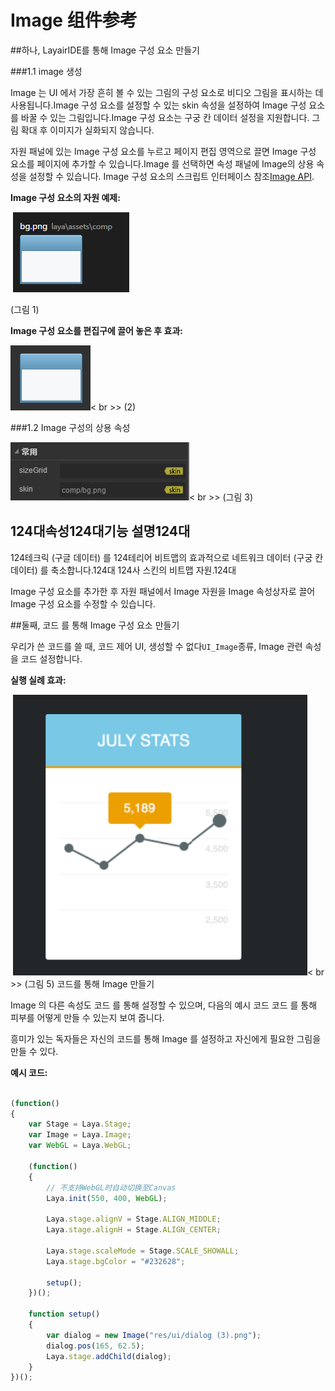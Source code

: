 # Image 组件参考



##하나, LayairIDE를 통해 Image 구성 요소 만들기

###1.1 image 생성

Image 는 UI 에서 가장 흔히 볼 수 있는 그림의 구성 요소로 비디오 그림을 표시하는 데 사용됩니다.Image 구성 요소를 설정할 수 있는 skin 속성을 설정하여 Image 구성 요소를 바꿀 수 있는 그림입니다.Image 구성 요소는 구궁 칸 데이터 설정을 지원합니다. 그림 확대 후 이미지가 실화되지 않습니다.

자원 패널에 있는 Image 구성 요소를 누르고 페이지 편집 영역으로 끌면 Image 구성 요소를 페이지에 추가할 수 있습니다.Image 를 선택하면 속성 패널에 Image의 상용 속성을 설정할 수 있습니다.
Image 구성 요소의 스크립트 인터페이스 참조[Image API](http://layaair.ldc.layabox.com/api/index.html?category=Core&class=laya.ui.Image).

​**Image 구성 요소의 자원 예제:**



​        ![图片0.png](img/1.png)<br/>

(그림 1)

​**Image 구성 요소를 편집구에 끌어 놓은 후 효과:**

​![图片0.png](img/2.png)< br >>
(2)

###1.2 Image 구성의 상용 속성

​![图片0.png](img/3.png)< br >>
(그림 3)

124대**속성**124대**기능 설명**124대
--------------------------------------------------------------------------------------------------------------------------------------------------------------------------------------
124테크릭 (구글 데이터) 를 124테리어 비트맵의 효과적으로 네트워크 데이터 (구궁 칸 데이터) 를 축소합니다.124대
124사 스킨의 비트맵 자원.124대

Image 구성 요소를 추가한 후 자원 패널에서 Image 자원을 Image 속성상자로 끌어 Image 구성 요소를 수정할 수 있습니다.

##둘째, 코드 를 통해 Image 구성 요소 만들기

우리가 쓴 코드를 쓸 때, 코드 제어 UI, 생성할 수 없다`UI_Image`종류, Image 관련 속성을 코드 설정합니다.

**실행 실례 효과:**

​	![5](img/4.png)< br >>
(그림 5) 코드를 통해 Image 만들기

Image 의 다른 속성도 코드 를 통해 설정할 수 있으며, 다음의 예시 코드 코드 를 통해 피부를 어떻게 만들 수 있는지 보여 줍니다.

흥미가 있는 독자들은 자신의 코드를 통해 Image 를 설정하고 자신에게 필요한 그림을 만들 수 있다.

**예시 코드:**


```javascript

(function()
{
	var Stage = Laya.Stage;
	var Image = Laya.Image;
	var WebGL = Laya.WebGL;

	(function()
	{
		// 不支持WebGL时自动切换至Canvas
		Laya.init(550, 400, WebGL);

		Laya.stage.alignV = Stage.ALIGN_MIDDLE;
		Laya.stage.alignH = Stage.ALIGN_CENTER;

		Laya.stage.scaleMode = Stage.SCALE_SHOWALL;
		Laya.stage.bgColor = "#232628";

		setup();
	})();

	function setup()
	{
		var dialog = new Image("res/ui/dialog (3).png");
		dialog.pos(165, 62.5);
		Laya.stage.addChild(dialog);
	}
})();
```



